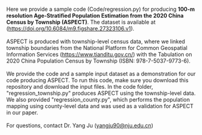 <br>Here we provide a sample code (Code/regression.py) for producing **100-m resolution Age-Stratified Population Estimation from the 2020 China Census by Township (ASPECT)**. The dataset is available at (https://doi.org/10.6084/m9.figshare.27323106.v1).<br/>
<br>ASPECT is produced with township-level census data, where we linked township boundaries from the National Platform for Common Geospatial Information Services (https://www.tianditu.gov.cn/) with the Tabulation on 2020 China Population Census by Township (ISBN: 978-7-5037-9773-6).<br/> 
<br>We provide the code and a sample input dataset as a demonstration for our code producing ASPECT. To run this code, make sure you download this repository and download the input files. In the code folder, "regression_township.py" produces ASPECT using the township-level data. We also provided "regression_county.py", which performs the population mapping using county-level data and was used as a validation for ASPECT in our paper.<br/>
<br>For questions, contact Dr. Yang Ju (yangju90@nju.edu.cn) <br/>
